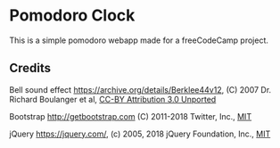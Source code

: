 # Pomodoro Clock

This is a simple pomodoro webapp made for a freeCodeCamp project.

## Credits

Bell sound effect https://archive.org/details/Berklee44v12, (C) 2007 Dr. Richard Boulanger et al, [CC-BY Attribution 3.0 Unported](https://creativecommons.org/licenses/by/3.0/)

Bootstrap http://getbootstrap.com (C) 2011-2018 Twitter, Inc., [MIT](http://opensource.org/licenses/MIT)

jQuery https://jquery.com/, (c) 2005, 2018 jQuery Foundation, Inc., [MIT](https://jquery.org/license)
